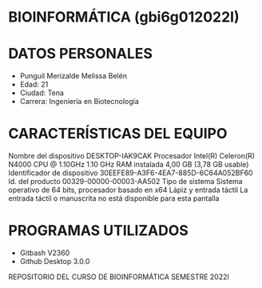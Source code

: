 # BIOINFORMÁTICA (gbi6g012022I)

# DATOS PERSONALES
- Punguil Merizalde Melissa Belén
- Edad: 21
- Ciudad: Tena
- Carrera: Ingeniería en Biotecnología 

# CARACTERÍSTICAS DEL EQUIPO 
Nombre del dispositivo	DESKTOP-IAK9CAK 
Procesador	Intel(R) Celeron(R) N4000 CPU @ 1.10GHz   1.10 GHz
RAM instalada	4,00 GB (3,78 GB usable)
Identificador de dispositivo	30EEFE89-A3F6-4EA7-885D-6C64A052BF60
Id. del producto	00329-00000-00003-AA502
Tipo de sistema	Sistema operativo de 64 bits, procesador basado en x64
Lápiz y entrada táctil	La entrada táctil o manuscrita no está disponible para esta pantalla

# PROGRAMAS UTILIZADOS 
- Gitbash V2360
- Github Desktop 3.0.0


REPOSITORIO DEL CURSO DE BIOINFORMÁTICA  SEMESTRE 2022I
